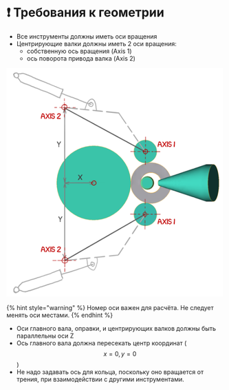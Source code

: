 # ❗ Требования к геометрии

* Все инструменты должны иметь оси вращения
* Центрирующие валки должны иметь 2 оси вращения:
  * собственную ось вращения \(Axis 1\)
  * ось поворота привода валка \(Axis 2\)

![&#x421;&#x445;&#x435;&#x43C;&#x430; &#x440;&#x430;&#x431;&#x43E;&#x442;&#x44B; &#x446;&#x435;&#x43D;&#x442;&#x440;&#x438;&#x440;&#x443;&#x44E;&#x449;&#x438;&#x445; &#x432;&#x430;&#x43B;&#x43A;&#x43E;&#x432;](../.gitbook/assets/guide-roolls-axes-2.png)

{% hint style="warning" %}
Номер оси важен для расчёта. Не следует менять оси местами.
{% endhint %}

* Оси главного вала, оправки, и центрирующих валков должны быть параллельны оси Z
* Ось главного вала должна пересекать центр координат \( $$x = 0, y=0$$\)
* Не надо задавать ось для кольца, поскольку оно вращается от трения, при взаимодействии с другими инструментами.

